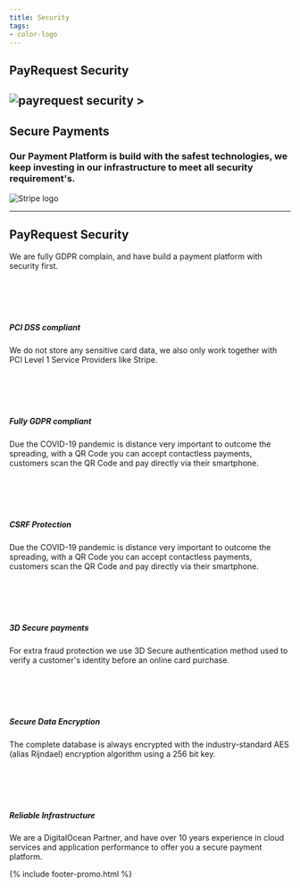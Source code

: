 ```yaml
---
title: Security
tags:
- color-logo
---
```


<section class="breadcrumb-area">
         <div class="breadcrumb-shape"></div>
         <div class="container">
            <div class="row">
               <div class="col-lg-12">
                  <div class="breadcrumb-inn">
                     <div class="section-title wow fadeInUp" data-wow-duration="1s" data-wow-delay="0.3s">
                       <h2>PayRequest <span>Security</span></h2>
                     </div>
                  </div>
               </div>
            </div>
         </div>
      </section>


<section class="about-page-section section_100">
         <div class="container">
            
<div class="row align-items-center">
               <div class="col-lg-5 lg-1">
                  <div class="about-page-left wow fadeInLeft" data-wow-duration="1s" data-wow-delay="0.5s">
                     <h2 class="mr-5">
                        <img src="https://i.imgur.com/iqNmc1K.png" alt="payrequest security">
                    ></h2>
                  </div>
               </div>
               <div class="col-lg-6">
                  <div class="about-page-text wow fadeInRight" data-wow-duration="1s" data-wow-delay="0.6s" style="visibility: visible; animation-duration: 1s; animation-delay: 0.6s; animation-name: fadeInRight;">
                     <div class="section-title wow fadeInUp" data-wow-duration="1s" data-wow-delay="0.3s" style="visibility: visible;animation-duration: 1s;animation-delay: 0.3s;animation-name: fadeInUp;margin-bottom: 10px;">
                     <h2>Secure <span>Payments</span></h2>
                  </div>

<h3>Our Payment Platform is build with the safest technologies, we keep investing in our infrastructure to meet all security requirement's.
</h3>
                     <img alt="Stripe logo" src="https://payrequest.io/assets/img/stripe-partner-badges/L_Color_Solid.svg">
                  </div>
               </div>
            </div>
         </div>
      </section>


<hr>

<section class="contact-form section_100">
         <div class="container">
            <div class="service-details-text">
                        <div class="section-title wow fadeInUp" data-wow-duration="1s" data-wow-delay="0.3s" style="visibility: visible; animation-duration: 1s; animation-delay: 0.3s; animation-name: fadeInUp;">
                     <h2>PayRequest <span>Security</span></h2>
    <p>We are fully GDPR complain, and have build a payment platform with security first.</p>
                  </div>



<div class="service-works">
                           <div class="row">
                              <div class="col-md-4">
                                 <div class="service-works-item">
                                    <div class="service-works-icon2">
                                  <i class="fad fa-credit-card" style="padding-right: 10px;font-size: 50px;color: #25b7c7;" aria-hidden="true"></i>
                                    </div>
                                    <div class="service-works-info">
                                       <h5>PCI DSS compliant

</h5>
                                       <p>We do not store any sensitive card data, we also only work together with PCI Level 1 Service Providers like Stripe.


</p>
                                    </div>
                                 </div>
                              </div>


<div class="col-md-4">
                                 <div class="service-works-item">
                                    <div class="service-works-icon2">
                                  <i class="fad fa-clipboard-check" style="padding-right: 10px;font-size: 50px;color: #25b7c7;" aria-hidden="true"></i>
                                    </div>
                                    <div class="service-works-info">
                                       <h5>Fully GDPR compliant

<br>

</h5>
                                       <p>Due the COVID-19 pandemic is distance very important to outcome the spreading, with a QR Code you can accept contactless payments, customers scan the QR Code and pay directly via their smartphone.
</p>
                                    </div>
                                 </div>
                              </div>

<div class="col-md-4">
                                 <div class="service-works-item">
                                    <div class="service-works-icon2">
                                  <i class="fad fa-user-lock" style="padding-right: 10px;font-size: 50px;color: #25b7c7;" aria-hidden="true"></i>
                                    </div>
                                    <div class="service-works-info">
                                       <h5>CSRF Protection

<br>

</h5>
                                       <p>Due the COVID-19 pandemic is distance very important to outcome the spreading, with a QR Code you can accept contactless payments, customers scan the QR Code and pay directly via their smartphone.
</p>
                                    </div>
                                 </div>
                              </div>


<div class="col-md-4">
                                 <div class="service-works-item">
                                    <div class="service-works-icon2">
                                  <i class="fad fa-shield-check" style="padding-right: 10px;font-size: 50px;color: #25b7c7;" aria-hidden="true"></i>
                                    </div>
                                    <div class="service-works-info">
                                       <h5> 3D Secure payments

<br>

</h5>
                                       <p>For extra fraud protection we use 3D Secure authentication method used to verify a customer's identity before an online card purchase.


</p>
                                    </div>
                                 </div>
                              </div>


<div class="col-md-4">
                                 <div class="service-works-item">
                                    <div class="service-works-icon2">
                                  <i class="fad fa-lock" style="padding-right: 10px;font-size: 50px;color: #25b7c7;" aria-hidden="true"></i>
                                    </div>
                                    <div class="service-works-info">
                                       <h5>Secure Data Encryption

<br>

</h5>
                                       <p>The complete database is always encrypted with the industry-standard AES (alias Rijndael) encryption algorithm using a 256 bit key.


</p>
                                    </div>
                                 </div>
                              </div><div class="col-md-4">
                                 <div class="service-works-item">
                                    <div class="service-works-icon2">
                                  <i class="fab fa-digital-ocean" style="padding-right: 10px;font-size: 50px;color: #25b7c7;" aria-hidden="true"></i>
                                    </div>
                                    <div class="service-works-info">
                                       <h5>Reliable Infrastructure
<br>

</h5>
                                       <p>We are a DigitalOcean Partner, and have over 10 years experience in cloud services and application performance to offer you a secure payment platform.
</p>
                                    </div>
                                 </div>
                              </div>









</div>
</div>
</div>



</div>
</section>



{% include footer-promo.html %}

